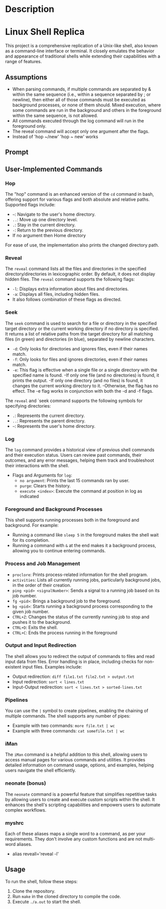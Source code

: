 # Description

# Linux Shell Replica

This project is a comprehensive replication of a Unix-like shell, also known as a command-line interface or terminal. It closely emulates the behavior and appearance of traditional shells while extending their capabilities with a range of features.

## Assumptions
- When parsing commands, if multiple commands are separated by & within the same sequence (i.e., within a sequence separated by ; or newline), then either all of those commands must be executed as background processes, or none of them should. Mixed execution, where some commands are run in the background and others in the foreground within the same sequence, is not allowed.
- All commands executed through the log command will run in the foreground only.
- The reveal command will accept only one argument after the flags.
- Instead of 'hop ~/new' 'hop ~ new' works

## Prompt

## User-Implemented Commands

### Hop

The "hop" command is an enhanced version of the `cd` command in bash, offering support for various flags and both absolute and relative paths. Supported flags include:

- `~`: Navigate to the user's home directory.
- `..`: Move up one directory level.
- `.`: Stay in the current directory.
- `-`: Return to the previous directory.
- If no argument then Home directory

For ease of use, the implementation also prints the changed directory path.

### Reveal

The `reveal` command lists all the files and directories in the specified directory/directories in lexicographic order. By default, it does not display hidden files. The `reveal` command supports the following flags:

 - `-l`: Displays extra information about files and directories.
 - `-a`: Displays all files, including hidden files.
 - It also follows combination of these flags as directed.

### Seek

The `seek` command is used to search for a file or directory in the specified target directory or the current working directory if no directory is specified. It returns a list of relative paths from the target directory for all matching files (in green) and directories (in blue), separated by newline characters.

- `-d`: Only looks for directories and ignores files, even if their names match.
- `-f`: Only looks for files and ignores directories, even if their names match.
- `-e`: This flag is effective when a single file or a single directory with the specified name is found.
    -If only one file (and no directories) is found, it prints the output.
    -If only one directory (and no files) is found, it changes the current working directory to it.
    -Otherwise, the flag has no effect.
   The -e flag works in conjunction with both the -d and -f flags.


The `reveal` and `seek command supports the following symbols for specifying directories:

  - `.`: Represents the current directory.
  - `..`: Represents the parent directory.
  - `~`: Represents the user's home directory.

### Log

The `log` command provides a historical view of previous shell commands and their execution status. Users can review past commands, their outcomes, and any error messages, helping them track and troubleshoot their interactions with the shell.

- Flags and Arguments for `log`:
  - `no argument`: Prints the last 15 commands ran by user.
  - `purge`: Clears the history.
  - `execute <index>`: Execute the command at position in log as indicated

### Foreground and Background Processes

This shell supports running processes both in the foreground and background. For example:

- Running a command like `sleep 5` in the foreground makes the shell wait for its completion.
- Running a command with `&` at the end makes it a background process, allowing you to continue entering commands.

### Process and Job Management

- `proclore`: Prints process-related information for the shell program.
- `activities`: Lists all currently running jobs, particularly background jobs, in the order of their creation.
- `ping <pid> <signalNumber>`: Sends a signal to a running job based on its job number.
- `fg <pid>`: Brings a background job to the foreground.
- `bg <pid>`: Starts running a background process corresponding to the given job number.
- `CTRL+Z`: Changes the status of the currently running job to stop and pushes it to the background.
- `CTRL+D`: Exits the shell.
- `CTRL+C`: Ends the process running in the foreground


### Output and Input Redirection

The shell allows you to redirect the output of commands to files and read input data from files. Error handling is in place, including checks for non-existent input files. Examples include:

- Output redirection: `diff file1.txt file2.txt > output.txt`
- Input redirection: `sort < lines.txt`
- Input-Output redirection: `sort < lines.txt > sorted-lines.txt`

### Pipelines

You can use the `|` symbol to create pipelines, enabling the chaining of multiple commands. The shell supports any number of pipes:

- Example with two commands: `more file.txt | wc`
- Example with three commands: `cat somefile.txt | wc`

### iMan

The `iMan` command is a helpful addition to this shell, allowing users to access manual pages for various commands and utilities. It provides detailed information on command usage, options, and examples, helping users navigate the shell efficiently.

### neonate (bonus)

The `neonate` command is a powerful feature that simplifies repetitive tasks by allowing users to create and execute custom scripts within the shell. It enhances the shell's scripting capabilities and empowers users to automate complex workflows.

### myshrc
Each of these aliases maps a single word to a command, as per your requirements. They don't involve any custom functions and are not multi-word aliases.
- alias reveall='reveal -l'

## Usage

To run the shell, follow these steps:

1. Clone the repository.
2. Run `make` in the cloned directory to compile the code.
3. Execute `./a.out` to start the shell.
